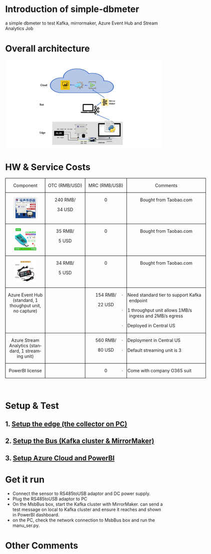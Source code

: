 # Introduction of simple-dbmeter
 a simple dbmeter to test Kafka, mirrormaker, Azure Event Hub and Stream Analytics Job

# Overall architecture
<p><img src="./resources/simple-dbmeter-intro.png" alt="components of the solution" /> </p>

# HW & Service **Costs**


<div class=WordSection1>

<table class=MsoTableGrid border=1 cellspacing=0 cellpadding=0 width=642
 style='width:481.7pt;border-collapse:collapse;border:none'>
 <tr>
  <td width=240 valign=top style='width:90.1pt;border:solid windowtext 1.0pt;
  padding:0cm 5.4pt 0cm 5.4pt'>
  <p class=MsoNormal align=center style='text-align:center'><span lang=EN-US>Component</span></p>
  </td>
  <td width=120 valign=top style='width:90.1pt;border:solid windowtext 1.0pt;
  border-left:none;padding:0cm 5.4pt 0cm 5.4pt'>
  <p class=MsoNormal align=center style='text-align:center'><span lang=EN-US>OTC
  (RMB/USD)</span></p>
  </td>
  <td width=128 valign=top style='width:96.0pt;border:solid windowtext 1.0pt;
  border-left:none;padding:0cm 5.4pt 0cm 5.4pt'>
  <p class=MsoNormal align=center style='text-align:center'><span lang=EN-US>MRC
  (RMB/USB)</span></p>
  </td>
  <td width=274 valign=top style='width:205.5pt;border:solid windowtext 1.0pt;
  border-left:none;padding:0cm 5.4pt 0cm 5.4pt'>
  <p class=MsoNormal align=center style='text-align:center'><span lang=EN-US>Comments</span></p>
  </td>
 </tr>
 <tr>
  <td width=240 valign=top style='width:90.1pt;border:solid windowtext 1.0pt;
  border-top:none;padding:0cm 5.4pt 0cm 5.4pt'>
  <p class=MsoNormal align=center style='text-align:center'><span lang=EN-US><img
  width=77 height=68 id="Picture 1" src="./resources/dbsensor.jpeg"
  alt="A picture containing engine&#10;&#10;Description automatically generated"></span></p>
  </td>
  <td width=120 valign=top style='width:90.1pt;border-top:none;border-left:
  none;border-bottom:solid windowtext 1.0pt;border-right:solid windowtext 1.0pt;
  padding:0cm 5.4pt 0cm 5.4pt'>
  <p class=MsoNormal align=center style='text-align:center'><span lang=EN-US>240
  RMB/</span></p>
  <p class=MsoNormal align=center style='text-align:center'><span lang=EN-US>34
  USD</span></p>
  </td>
  <td width=128 valign=top style='width:96.0pt;border-top:none;border-left:
  none;border-bottom:solid windowtext 1.0pt;border-right:solid windowtext 1.0pt;
  padding:0cm 5.4pt 0cm 5.4pt'>
  <p class=MsoNormal align=center style='text-align:center'><span lang=EN-US>0</span></p>
  </td>
  <td width=274 valign=top style='width:205.5pt;border-top:none;border-left:
  none;border-bottom:solid windowtext 1.0pt;border-right:solid windowtext 1.0pt;
  padding:0cm 5.4pt 0cm 5.4pt'>
  <p class=MsoNormal align=center style='text-align:center'><span lang=EN-US>Bought
  from Taobao.com</span></p>
  </td>
 </tr>
 <tr>
  <td width=240 valign=top style='width:90.1pt;border:solid windowtext 1.0pt;
  border-top:none;padding:0cm 5.4pt 0cm 5.4pt'>
  <p class=MsoNormal align=center style='text-align:center'><span lang=EN-US><img
  width=70 height=70 id="Picture 2" src="./resources/RS485-USB-convertor.jpeg"
  alt="A close up of a device&#10;&#10;Description automatically generated"></span></p>
  </td>
  <td width=120 valign=top style='width:90.1pt;border-top:none;border-left:
  none;border-bottom:solid windowtext 1.0pt;border-right:solid windowtext 1.0pt;
  padding:0cm 5.4pt 0cm 5.4pt'>
  <p class=MsoNormal align=center style='text-align:center'><span lang=EN-US>35
  RMB/</span></p>
  <p class=MsoNormal align=center style='text-align:center'><span lang=EN-US>5
  USD</span></p>
  </td>
  <td width=128 valign=top style='width:96.0pt;border-top:none;border-left:
  none;border-bottom:solid windowtext 1.0pt;border-right:solid windowtext 1.0pt;
  padding:0cm 5.4pt 0cm 5.4pt'>
  <p class=MsoNormal align=center style='text-align:center'><span lang=EN-US>0</span></p>
  </td>
  <td width=274 valign=top style='width:205.5pt;border-top:none;border-left:
  none;border-bottom:solid windowtext 1.0pt;border-right:solid windowtext 1.0pt;
  padding:0cm 5.4pt 0cm 5.4pt'>
  <p class=MsoNormal align=center style='text-align:center'><span lang=EN-US>Bought
  from Taobao.com</span></p>
  </td>
 </tr>
 <tr>
  <td width=240 valign=top style='width:90.1pt;border:solid windowtext 1.0pt;
  border-top:none;padding:0cm 5.4pt 0cm 5.4pt'>
  <p class=MsoNormal align=center style='text-align:center'><span lang=EN-US><img
  width=70 height=70 id="Picture 3" src="./resources/PowerAdapter.jpeg"
  alt="A close up of a device&#10;&#10;Description automatically generated"></span></p>
  </td>
  <td width=120 valign=top style='width:90.1pt;border-top:none;border-left:
  none;border-bottom:solid windowtext 1.0pt;border-right:solid windowtext 1.0pt;
  padding:0cm 5.4pt 0cm 5.4pt'>
  <p class=MsoNormal align=center style='text-align:center'><span lang=EN-US>34
  RMB/</span></p>
  <p class=MsoNormal align=center style='text-align:center'><span lang=EN-US>5
  USD</span></p>
  </td>
  <td width=128 valign=top style='width:96.0pt;border-top:none;border-left:
  none;border-bottom:solid windowtext 1.0pt;border-right:solid windowtext 1.0pt;
  padding:0cm 5.4pt 0cm 5.4pt'>
  <p class=MsoNormal align=center style='text-align:center'><span lang=EN-US>0</span></p>
  </td>
  <td width=274 valign=top style='width:205.5pt;border-top:none;border-left:
  none;border-bottom:solid windowtext 1.0pt;border-right:solid windowtext 1.0pt;
  padding:0cm 5.4pt 0cm 5.4pt'>
  <p class=MsoNormal align=center style='text-align:center'><span lang=EN-US>Bought
  from Taobao.com</span></p>
  </td>
 </tr>
 <tr>
  <td width=240 valign=top style='width:90.1pt;border:solid windowtext 1.0pt;
  border-top:none;padding:0cm 5.4pt 0cm 5.4pt'>
  <p class=MsoNormal align=center style='text-align:center'><span lang=EN-US>Azure
  Event Hub (standard, 1 thoughput unit, no capture)</span></p>
  </td>
  <td width=120 valign=top style='width:90.1pt;border-top:none;border-left:
  none;border-bottom:solid windowtext 1.0pt;border-right:solid windowtext 1.0pt;
  padding:0cm 5.4pt 0cm 5.4pt'>
  <p class=MsoNormal align=center style='text-align:center'><span lang=EN-US>&nbsp;</span></p>
  </td>
  <td width=128 valign=top style='width:96.0pt;border-top:none;border-left:
  none;border-bottom:solid windowtext 1.0pt;border-right:solid windowtext 1.0pt;
  padding:0cm 5.4pt 0cm 5.4pt'>
  <p class=MsoNormal align=center style='text-align:center'><span lang=EN-US>154
  RMB/</span></p>
  <p class=MsoNormal align=center style='text-align:center'><span lang=EN-US>22
  USD</span></p>
  </td>
  <td width=274 valign=top style='width:205.5pt;border-top:none;border-left:
  none;border-bottom:solid windowtext 1.0pt;border-right:solid windowtext 1.0pt;
  padding:0cm 5.4pt 0cm 5.4pt'>
  <p class=MsoListParagraphCxSpFirst style='text-indent:-18.0pt'><span
  lang=EN-US style='font-family:Symbol'>·<span style='font:7.0pt "Times New Roman"'>&nbsp;&nbsp;&nbsp;&nbsp;&nbsp;
  </span></span><span lang=EN-US>Need standard tier to support Kafka endpoint</span></p>
  <p class=MsoListParagraphCxSpMiddle style='text-indent:-18.0pt'><span
  lang=EN-US style='font-family:Symbol'>·<span style='font:7.0pt "Times New Roman"'>&nbsp;&nbsp;&nbsp;&nbsp;&nbsp;
  </span></span><span lang=EN-US>1 throughput unit allows 1MB/s ingress and 2MB/s
  egress</span></p>
  <p class=MsoListParagraphCxSpLast style='text-indent:-18.0pt'><span
  lang=EN-US style='font-family:Symbol'>·<span style='font:7.0pt "Times New Roman"'>&nbsp;&nbsp;&nbsp;&nbsp;&nbsp;
  </span></span><span lang=EN-US>Deployed in Central US</span></p>
  </td>
 </tr>
 <tr>
  <td width=120 valign=top style='width:90.1pt;border:solid windowtext 1.0pt;
  border-top:none;padding:0cm 5.4pt 0cm 5.4pt'>
  <p class=MsoNormal align=center style='text-align:center'><span lang=EN-US>Azure
  Stream Analytics (standard, 1 streaming unit)</span></p>
  </td>
  <td width=120 valign=top style='width:90.1pt;border-top:none;border-left:
  none;border-bottom:solid windowtext 1.0pt;border-right:solid windowtext 1.0pt;
  padding:0cm 5.4pt 0cm 5.4pt'>
  <p class=MsoNormal align=center style='text-align:center'><span lang=EN-US>&nbsp;</span></p>
  </td>
  <td width=128 valign=top style='width:96.0pt;border-top:none;border-left:
  none;border-bottom:solid windowtext 1.0pt;border-right:solid windowtext 1.0pt;
  padding:0cm 5.4pt 0cm 5.4pt'>
  <p class=MsoNormal align=center style='text-align:center'><span lang=EN-US>560
  RMB/</span></p>
  <p class=MsoNormal align=center style='text-align:center'><span lang=EN-US>80
  USD</span></p>
  </td>
  <td width=274 valign=top style='width:205.5pt;border-top:none;border-left:
  none;border-bottom:solid windowtext 1.0pt;border-right:solid windowtext 1.0pt;
  padding:0cm 5.4pt 0cm 5.4pt'>
  <p class=MsoListParagraphCxSpFirst style='text-indent:-18.0pt'><span
  lang=EN-US style='font-family:Symbol'>·<span style='font:7.0pt "Times New Roman"'>&nbsp;&nbsp;&nbsp;&nbsp;&nbsp;
  </span></span><span lang=EN-US>Deployment in Central US</span></p>
  <p class=MsoListParagraphCxSpLast style='text-indent:-18.0pt'><span
  lang=EN-US style='font-family:Symbol'>·<span style='font:7.0pt "Times New Roman"'>&nbsp;&nbsp;&nbsp;&nbsp;&nbsp;
  </span></span><span lang=EN-US>Default streaming unit is 3</span></p>
  </td>
 </tr>
 <tr>
  <td width=120 valign=top style='width:90.1pt;border:solid windowtext 1.0pt;
  border-top:none;padding:0cm 5.4pt 0cm 5.4pt'>
  <p class=MsoNormal align=center style='text-align:center'><span lang=EN-US>PowerBI
  license</span></p>
  </td>
  <td width=120 valign=top style='width:90.1pt;border-top:none;border-left:
  none;border-bottom:solid windowtext 1.0pt;border-right:solid windowtext 1.0pt;
  padding:0cm 5.4pt 0cm 5.4pt'>
  <p class=MsoNormal align=center style='text-align:center'><span lang=EN-US>&nbsp;</span></p>
  </td>
  <td width=128 valign=top style='width:96.0pt;border-top:none;border-left:
  none;border-bottom:solid windowtext 1.0pt;border-right:solid windowtext 1.0pt;
  padding:0cm 5.4pt 0cm 5.4pt'>
  <p class=MsoNormal align=center style='text-align:center'><span lang=EN-US>0</span></p>
  </td>
  <td width=274 valign=top style='width:205.5pt;border-top:none;border-left:
  none;border-bottom:solid windowtext 1.0pt;border-right:solid windowtext 1.0pt;
  padding:0cm 5.4pt 0cm 5.4pt'>
  <p class=MsoListParagraph style='text-indent:-18.0pt'><span lang=EN-US
  style='font-family:Symbol'>·<span style='font:7.0pt "Times New Roman"'>&nbsp;&nbsp;&nbsp;&nbsp;&nbsp;
  </span></span><span lang=EN-US>Come with company O365 suit</span></p>
  </td>
 </tr>
</table>

<p class=MsoNormal><span lang=EN-US>&nbsp;</span></p>

</div>



# Setup & Test
## 1. [Setup the edge (the collector on PC)](Jul-2020/Edge/Setup-Collector-PC.md)
## 2. [Setup the Bus (Kafka cluster & MirrorMaker)](Jul-2020/Bus/Setup-MsgBus.md)
## 3. [Setup Azure Cloud and PowerBI](Jul-2020/Cloud/Setup-Azure.md)

# Get it run
- Connect the sensor to RS485toUSB adaptor and DC power supply.
- Plug the RS485toUSB adaptor to PC
- On the MsbBus box, start the Kafka cluster with MirrorMaker. can send a test message on local to Kafka cluster and ensure it reaches and shown in PowerBI dashboard.
- on the PC, check the network connection to MsbBus box and run the manu_ser.py.

# Other Comments 
